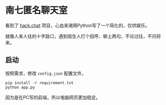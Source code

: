 # 南七匿名聊天室

看到了 [hack.chat](https://hack.chat/) 项目，心血来潮用Python写了一个简化的，仅供娱乐。

就像人来人往的十字路口，遇到陌生人打个招呼、聊上两句，不论过往，不问将来。

## 启动

按照需求，修改 `config.json` 配置文件。

```
pip install -r requirement.txt
python app.py
```

因为是在PC写的前端，所以电脑网页更加稳定。
